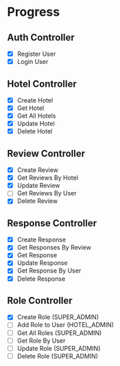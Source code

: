 # Progress

## Auth Controller
- [x] Register User
- [x] Login User

## Hotel Controller
- [x] Create Hotel
- [x] Get Hotel
- [x] Get All Hotels
- [x] Update Hotel
- [x] Delete Hotel

## Review Controller
- [x] Create Review
- [x] Get Reviews By Hotel
- [x] Update Review
- [ ] Get Reviews By User
- [x] Delete Review

## Response Controller
- [x] Create Response
- [x] Get Responses By Review
- [x] Get Response
- [x] Update Response
- [x] Get Response By User
- [x] Delete Response

## Role Controller
- [x] Create Role (SUPER_ADMIN)
- [ ] Add Role to User (HOTEL_ADMIN)
- [ ] Get All Roles (SUPER_ADMIN)
- [ ] Get Role By User 
- [ ] Update Role (SUPER_ADMIN)
- [ ] Delete Role (SUPER_ADMIN)
